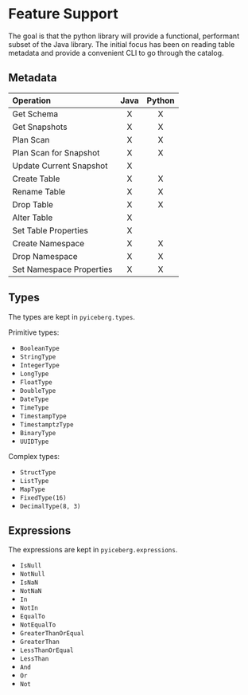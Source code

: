 <!--
 - Licensed to the Apache Software Foundation (ASF) under one or more
 - contributor license agreements.  See the NOTICE file distributed with
 - this work for additional information regarding copyright ownership.
 - The ASF licenses this file to You under the Apache License, Version 2.0
 - (the "License"); you may not use this file except in compliance with
 - the License.  You may obtain a copy of the License at
 -
 -   http://www.apache.org/licenses/LICENSE-2.0
 -
 - Unless required by applicable law or agreed to in writing, software
 - distributed under the License is distributed on an "AS IS" BASIS,
 - WITHOUT WARRANTIES OR CONDITIONS OF ANY KIND, either express or implied.
 - See the License for the specific language governing permissions and
 - limitations under the License.
 -->

# Feature Support

The goal is that the python library will provide a functional, performant subset of the Java library. The initial focus has been on reading table metadata and provide a convenient CLI to go through the catalog.

## Metadata

| Operation                | Java  | Python |
|:-------------------------|:-----:|:------:|
| Get Schema               |    X  |   X    |
| Get Snapshots            |    X  |   X    |
| Plan Scan                |    X  |   X    |
| Plan Scan for Snapshot   |    X  |   X    |
| Update Current Snapshot  |    X  |        |
| Create Table             |    X  |   X    |
| Rename Table             |    X  |   X    |
| Drop Table               |    X  |   X    |
| Alter Table              |    X  |        |
| Set Table Properties     |    X  |        |
| Create Namespace         |    X  |   X    |
| Drop Namespace           |    X  |   X    |
| Set Namespace Properties |    X  |   X    |

## Types

The types are kept in `pyiceberg.types`.

Primitive types:

- `BooleanType`
- `StringType`
- `IntegerType`
- `LongType`
- `FloatType`
- `DoubleType`
- `DateType`
- `TimeType`
- `TimestampType`
- `TimestamptzType`
- `BinaryType`
- `UUIDType`

Complex types:

- `StructType`
- `ListType`
- `MapType`
- `FixedType(16)`
- `DecimalType(8, 3)`

## Expressions

The expressions are kept in `pyiceberg.expressions`.

- `IsNull`
- `NotNull`
- `IsNaN`
- `NotNaN`
- `In`
- `NotIn`
- `EqualTo`
- `NotEqualTo`
- `GreaterThanOrEqual`
- `GreaterThan`
- `LessThanOrEqual`
- `LessThan`
- `And`
- `Or`
- `Not`
